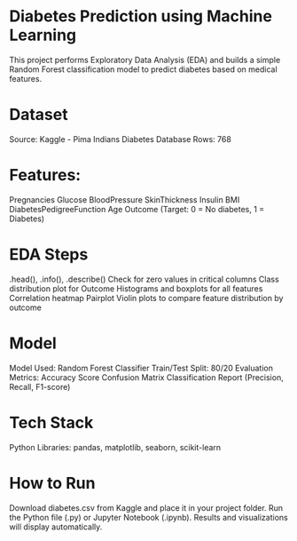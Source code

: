 # Diabetes Prediction using Machine Learning
This project performs Exploratory Data Analysis (EDA) and builds a simple Random Forest classification model to predict diabetes based on medical features.
# Dataset
Source: Kaggle - Pima Indians Diabetes Database
Rows: 768
# Features:
  Pregnancies
  Glucose
  BloodPressure
  SkinThickness
  Insulin
  BMI
  DiabetesPedigreeFunction
  Age
  Outcome (Target: 0 = No diabetes, 1 = Diabetes)
# EDA Steps
.head(), .info(), .describe()
Check for zero values in critical columns
Class distribution plot for Outcome
Histograms and boxplots for all features
Correlation heatmap
Pairplot
Violin plots to compare feature distribution by outcome
# Model
Model Used: Random Forest Classifier
Train/Test Split: 80/20
Evaluation Metrics:
  Accuracy Score
  Confusion Matrix
  Classification Report (Precision, Recall, F1-score)
# Tech Stack
Python
Libraries: pandas, matplotlib, seaborn, scikit-learn
# How to Run
Download diabetes.csv from Kaggle and place it in your project folder.
Run the Python file (.py) or Jupyter Notebook (.ipynb).
Results and visualizations will display automatically.
